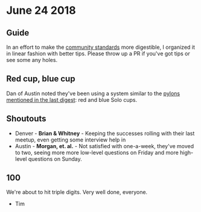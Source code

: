 # June 24 2018

## Guide
In an effort to make the [community standards](https://github.com/askadev/community-standards) more digestible, I organized it in linear fashion with better tips. Please throw up a PR if you've got tips or see some any holes.

## Red cup, blue cup
Dan of Austin noted they've been using a system similar to the [pylons mentioned in the last digest](https://github.com/askadev/digests/2018/05-20.md): red and blue Solo cups.

## Shoutouts
* Denver - **Brian & Whitney** - Keeping the successes rolling with their last meetup, even getting some interview help in
* Austin - **Morgan, et. al.** - Not satisfied with one-a-week, they've moved to two, seeing more more low-level questions on Friday and more high-level questions on Sunday.

## 100
We're about to hit triple digits. Very well done, everyone.

- Tim

